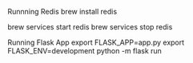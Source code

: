 Runnning Redis
brew install redis

brew services start redis
brew services stop redis


Running Flask App
export FLASK_APP=app.py
export FLASK_ENV=development
python -m flask run